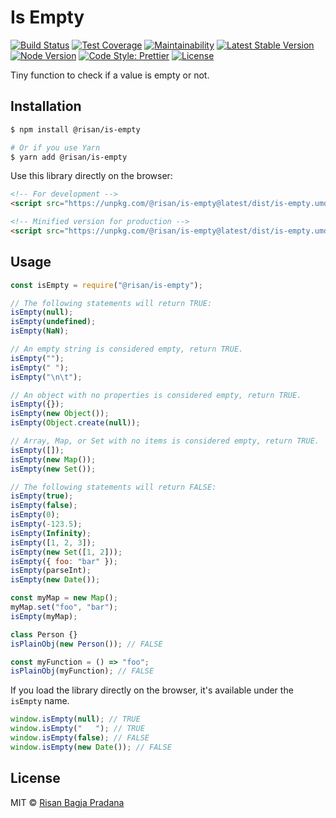 # Is Empty

[![Build Status](https://flat.badgen.net/travis/risan/is-empty)](https://travis-ci.org/risan/is-empty)
[![Test Coverage](https://flat.badgen.net/codeclimate/coverage/risan/is-empty)](https://codeclimate.com/github/risan/is-empty)
[![Maintainability](https://flat.badgen.net/codeclimate/maintainability/risan/is-empty)](https://codeclimate.com/github/risan/is-empty)
[![Latest Stable Version](https://flat.badgen.net/npm/v/@risan/is-empty)](https://www.npmjs.com/package/@risan/is-empty)
[![Node Version](https://flat.badgen.net/npm/node/@risan/is-empty)](https://www.npmjs.com/package/@risan/is-empty)
[![Code Style: Prettier](https://flat.badgen.net/badge/code%20style/prettier/ff69b4)](https://github.com/prettier/prettier)
[![License](https://flat.badgen.net/npm/license/@risan/is-empty)](https://github.com/risan/is-empty/blob/master/LICENSE)

Tiny function to check if a value is empty or not.

## Installation

```bash
$ npm install @risan/is-empty

# Or if you use Yarn
$ yarn add @risan/is-empty
```

Use this library directly on the browser:

```html
<!-- For development -->
<script src="https://unpkg.com/@risan/is-empty@latest/dist/is-empty.umd.js"></script>

<!-- Minified version for production -->
<script src="https://unpkg.com/@risan/is-empty@latest/dist/is-empty.umd.min.js"></script>
```

## Usage

```js
const isEmpty = require("@risan/is-empty");

// The following statements will return TRUE:
isEmpty(null);
isEmpty(undefined);
isEmpty(NaN);

// An empty string is considered empty, return TRUE.
isEmpty("");
isEmpty(" ");
isEmpty("\n\t");

// An object with no properties is considered empty, return TRUE.
isEmpty({});
isEmpty(new Object());
isEmpty(Object.create(null));

// Array, Map, or Set with no items is considered empty, return TRUE.
isEmpty([]);
isEmpty(new Map());
isEmpty(new Set());

// The following statements will return FALSE:
isEmpty(true);
isEmpty(false);
isEmpty(0);
isEmpty(-123.5);
isEmpty(Infinity);
isEmpty([1, 2, 3]);
isEmpty(new Set([1, 2]));
isEmpty({ foo: "bar" });
isEmpty(parseInt);
isEmpty(new Date());

const myMap = new Map();
myMap.set("foo", "bar");
isEmpty(myMap);

class Person {}
isPlainObj(new Person()); // FALSE

const myFunction = () => "foo";
isPlainObj(myFunction); // FALSE
```

If you load the library directly on the browser, it's available under the `isEmpty` name.

```js
window.isEmpty(null); // TRUE
window.isEmpty("   "); // TRUE
window.isEmpty(false); // FALSE
window.isEmpty(new Date()); // FALSE
```

## License

MIT © [Risan Bagja Pradana](https://bagja.net)
